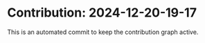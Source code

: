 # Contribution: 2024-12-20-19-17
This is an automated commit to keep the contribution graph active.
